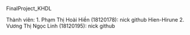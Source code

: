 FinalProject_KHDL

Thành viên:
    1. Phạm Thị Hoài Hiền (18120178): nick github Hien-Hirune
    2. Vương Thị Ngọc Linh (18120195): nick github 
